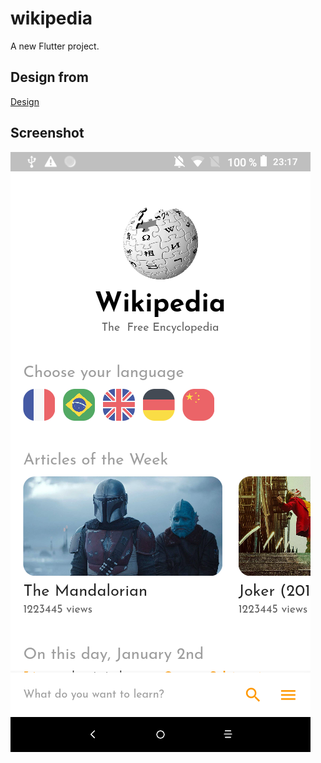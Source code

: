 # wikipedia

A new Flutter project.

## Design from
[Design](https://www.uplabs.com/posts/wikipedia-redesign-a3b92e11-748b-4341-9945-c6a19f4a787a)

## Screenshot
![screenshot](https://github.com/fabricenyonato/wikipedia/blob/master/screenshot.png)
